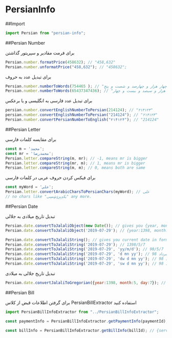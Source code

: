 # PersianInfo

##Import

```js
import Persian from "persian-info";
```

##Persian Number

برای فرمت مقادیر و سپریتور گذاشتن

```js
Persian.number.formatPrice(458632); // "458,632"
Persian.number.unformatPrice("458,632"); // "458632";
```

برای تبدیل عدد به حروف

```js
Persian.number.numberToWords(754465 ); // "هفتصد و پنجاه و چهار هزار و چهارصد و شصت و پنج"
Persian.number.numberToWords(65437347436); // "شش میلیون میلیارد و پانصد و چهل و سه تریلیون و هفتصد و سی و چهار میلیارد و هفتصد و چهل و سه میلیون و ششصد و چهل و یک هزار و سیصد و بیست و چهار "
```

برای تبدیل عدد فارسی به انگلیسی و یا برعکس

```js
persian.number.convertEnglishNumberToPersian(214124); // "۲۱۴۱۲۴"
persian.number.convertEnglishNumberToPersian("214124"); // "۲۱۴۱۲۴"
Persian.number.convertPersianNumberToEnglish("۲۱۴۱۲۴"); // "214124"
```


##Persian Letter

برای مقایسه کلمات فارسی

```js
const m = 'محمد';
const mr = 'محمدرضا';
Persian.letter.compareString(m, mr); // -1, means mr is bigger
Persian.letter.compareString(mr, m); // 1, means mr is bigger
Persian.letter.compareString(m, m); // 0, means both are same

```
برای فیکس کردن حروف عربی در کلمات فارسی

```js
const myWord = 'علي';
Persian.letter.convertArabicCharsToPersianChars(myWord); // علی
// no chars like "يك‍دِبِزِذِِشِِسِى" any more.
```


##Persian Date

تبدیل تاریخ میلادی به جلالی

```js
Persian.date.convertToJalaliObject(new Date()); // gives you {year, month, day}
Persian.date.convertToJalaliObject('2019-07-29'); // {year:1398, month:5, day:7}

Persian.date.convertToJalaliString(); // gives you current date in forman yyyy/mm/dd
Persian.date.convertToJalaliString('2019-07-29'); // 1398/5/7
Persian.date.convertToJalaliString('2019-07-29', 'yy/m/d'); // 98/5/7
Persian.date.convertToJalaliString('2019-07-29', 'd mn yy'); // ـ 7 مرداد 98
Persian.date.convertToJalaliString('2019-07-29', 'dw d mn yy'); // ـ دوشنبه 7 مرداد 98
Persian.date.convertToJalaliString('2019-07-29', 'sw d mn yy'); // ـ د 7 مرداد 98
```

تبدیل تاریخ جلالی به میلادی

```js
Persian.date.convertJalaliToGregorian({year:1398, month:5, day:7}); // returns an object of type `Date`
```

##Persian Bill

برای گرفتن اطلاعات قبض از کلاس PersianBillExtractor استفاده کنید

```js
import PersianBillInfoExtractor from "../PersianBillInfoExtractor";

const paymentInfo = PersianBillInfoExtractor.getPaymentInfo(paymentId); // {billPrice, yearCode, period}

const billInfo = PersianBillInfoExtractor.getBillInfo(billId); // {serviceType, placeCode, subscribeNumber, serviceImage}
```
